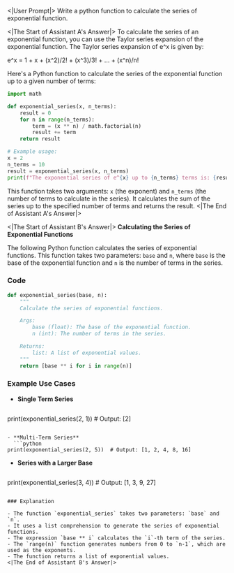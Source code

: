 <|User Prompt|>
Write a python function to calculate the series of exponential function.

<|The Start of Assistant A's Answer|>
To calculate the series of an exponential function, you can use the Taylor series expansion of the exponential function. The Taylor series expansion of e^x is given by:

e^x = 1 + x + (x^2)/2! + (x^3)/3! + ... + (x^n)/n!

Here's a Python function to calculate the series of the exponential function up to a given number of terms:

```python
import math

def exponential_series(x, n_terms):
    result = 0
    for n in range(n_terms):
        term = (x ** n) / math.factorial(n)
        result += term
    return result

# Example usage:
x = 2
n_terms = 10
result = exponential_series(x, n_terms)
print(f"The exponential series of e^{x} up to {n_terms} terms is: {result}")
```

This function takes two arguments: `x` (the exponent) and `n_terms` (the number of terms to calculate in the series). It calculates the sum of the series up to the specified number of terms and returns the result.
<|The End of Assistant A's Answer|>

<|The Start of Assistant B's Answer|>
**Calculating the Series of Exponential Functions**

The following Python function calculates the series of exponential functions. This function takes two parameters: `base` and `n`, where `base` is the base of the exponential function and `n` is the number of terms in the series.

### Code

```python
def exponential_series(base, n):
    """
    Calculate the series of exponential functions.

    Args:
        base (float): The base of the exponential function.
        n (int): The number of terms in the series.

    Returns:
        list: A list of exponential values.
    """
    return [base ** i for i in range(n)]
```

### Example Use Cases

- **Single Term Series**
  ```python
print(exponential_series(2, 1))  # Output: [2]
```

- **Multi-Term Series**
  ```python
print(exponential_series(2, 5))  # Output: [1, 2, 4, 8, 16]
```

- **Series with a Larger Base**
  ```python
print(exponential_series(3, 4))  # Output: [1, 3, 9, 27]
```

### Explanation

- The function `exponential_series` takes two parameters: `base` and `n`.
- It uses a list comprehension to generate the series of exponential functions.
- The expression `base ** i` calculates the `i`-th term of the series.
- The `range(n)` function generates numbers from 0 to `n-1`, which are used as the exponents.
- The function returns a list of exponential values.
<|The End of Assistant B's Answer|>